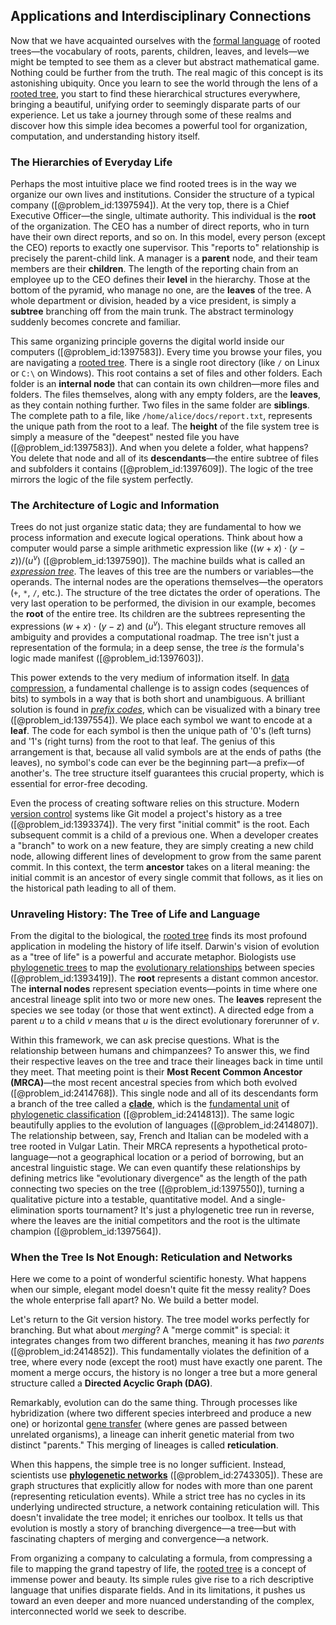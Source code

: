 ## Applications and Interdisciplinary Connections

Now that we have acquainted ourselves with the [formal language](@article_id:153144) of rooted trees—the vocabulary of roots, parents, children, leaves, and levels—we might be tempted to see them as a clever but abstract mathematical game. Nothing could be further from the truth. The real magic of this concept is its astonishing ubiquity. Once you learn to see the world through the lens of a [rooted tree](@article_id:266366), you start to find these hierarchical structures everywhere, bringing a beautiful, unifying order to seemingly disparate parts of our experience. Let us take a journey through some of these realms and discover how this simple idea becomes a powerful tool for organization, computation, and understanding history itself.

### The Hierarchies of Everyday Life

Perhaps the most intuitive place we find rooted trees is in the way we organize our own lives and institutions. Consider the structure of a typical company ([@problem_id:1397594]). At the very top, there is a Chief Executive Officer—the single, ultimate authority. This individual is the **root** of the organization. The CEO has a number of direct reports, who in turn have their own direct reports, and so on. In this model, every person (except the CEO) reports to exactly one supervisor. This "reports to" relationship is precisely the parent-child link. A manager is a **parent** node, and their team members are their **children**. The length of the reporting chain from an employee up to the CEO defines their **level** in the hierarchy. Those at the bottom of the pyramid, who manage no one, are the **leaves** of the tree. A whole department or division, headed by a vice president, is simply a **subtree** branching off from the main trunk. The abstract terminology suddenly becomes concrete and familiar.

This same organizing principle governs the digital world inside our computers ([@problem_id:1397583]). Every time you browse your files, you are navigating a [rooted tree](@article_id:266366). There is a single root directory (like `/` on Linux or `C:\` on Windows). This root contains a set of files and other folders. Each folder is an **internal node** that can contain its own children—more files and folders. The files themselves, along with any empty folders, are the **leaves**, as they contain nothing further. Two files in the same folder are **siblings**. The complete path to a file, like `/home/alice/docs/report.txt`, represents the unique path from the root to a leaf. The **height** of the file system tree is simply a measure of the "deepest" nested file you have ([@problem_id:1397583]). And when you delete a folder, what happens? You delete that node and all of its **descendants**—the entire subtree of files and subfolders it contains ([@problem_id:1397609]). The logic of the tree mirrors the logic of the file system perfectly.

### The Architecture of Logic and Information

Trees do not just organize static data; they are fundamental to how we process information and execute logical operations. Think about how a computer would parse a simple arithmetic expression like $((w + x) \cdot (y - z)) / (u^v)$ ([@problem_id:1397590]). The machine builds what is called an *[expression tree](@article_id:266731)*. The leaves of this tree are the numbers or variables—the operands. The internal nodes are the operations themselves—the operators (`+`, `*`, `/`, etc.). The structure of the tree dictates the order of operations. The very last operation to be performed, the division in our example, becomes the **root** of the entire tree. Its children are the subtrees representing the expressions $(w + x) \cdot (y - z)$ and $(u^v)$. This elegant structure removes all ambiguity and provides a computational roadmap. The tree isn't just a representation of the formula; in a deep sense, the tree *is* the formula's logic made manifest ([@problem_id:1397603]).

This power extends to the very medium of information itself. In [data compression](@article_id:137206), a fundamental challenge is to assign codes (sequences of bits) to symbols in a way that is both short and unambiguous. A brilliant solution is found in *[prefix codes](@article_id:266568)*, which can be visualized with a binary tree ([@problem_id:1397554]). We place each symbol we want to encode at a **leaf**. The code for each symbol is then the unique path of '0's (left turns) and '1's (right turns) from the root to that leaf. The genius of this arrangement is that, because all valid symbols are at the ends of paths (the leaves), no symbol's code can ever be the beginning part—a prefix—of another's. The tree structure itself guarantees this crucial property, which is essential for error-free decoding.

Even the process of creating software relies on this structure. Modern [version control](@article_id:264188) systems like Git model a project's history as a tree ([@problem_id:1393374]). The very first "initial commit" is the root. Each subsequent commit is a child of a previous one. When a developer creates a "branch" to work on a new feature, they are simply creating a new child node, allowing different lines of development to grow from the same parent commit. In this context, the term **ancestor** takes on a literal meaning: the initial commit is an ancestor of every single commit that follows, as it lies on the historical path leading to all of them.

### Unraveling History: The Tree of Life and Language

From the digital to the biological, the [rooted tree](@article_id:266366) finds its most profound application in modeling the history of life itself. Darwin's vision of evolution as a "tree of life" is a powerful and accurate metaphor. Biologists use [phylogenetic trees](@article_id:140012) to map the [evolutionary relationships](@article_id:175214) between species ([@problem_id:1393419]). The **root** represents a distant common ancestor. The **internal nodes** represent speciation events—points in time where one ancestral lineage split into two or more new ones. The **leaves** represent the species we see today (or those that went extinct). A directed edge from a parent $u$ to a child $v$ means that $u$ is the direct evolutionary forerunner of $v$.

Within this framework, we can ask precise questions. What is the relationship between humans and chimpanzees? To answer this, we find their respective leaves on the tree and trace their lineages back in time until they meet. That meeting point is their **Most Recent Common Ancestor (MRCA)**—the most recent ancestral species from which both evolved ([@problem_id:2414768]). This single node and all of its descendants form a branch of the tree called a **[clade](@article_id:171191)**, which is the [fundamental unit](@article_id:179991) of [phylogenetic classification](@article_id:177753) ([@problem_id:2414813]). The same logic beautifully applies to the evolution of languages ([@problem_id:2414807]). The relationship between, say, French and Italian can be modeled with a tree rooted in Vulgar Latin. Their MRCA represents a hypothetical proto-language—not a geographical location or a period of borrowing, but an ancestral linguistic stage. We can even quantify these relationships by defining metrics like "evolutionary divergence" as the length of the path connecting two species on the tree ([@problem_id:1397550]), turning a qualitative picture into a testable, quantitative model. And a single-elimination sports tournament? It's just a phylogenetic tree run in reverse, where the leaves are the initial competitors and the root is the ultimate champion ([@problem_id:1397564]).

### When the Tree Is Not Enough: Reticulation and Networks

Here we come to a point of wonderful scientific honesty. What happens when our simple, elegant model doesn't quite fit the messy reality? Does the whole enterprise fall apart? No. We build a better model.

Let's return to the Git version history. The tree model works perfectly for branching. But what about *merging*? A "merge commit" is special: it integrates changes from two different branches, meaning it has *two parents* ([@problem_id:2414852]). This fundamentally violates the definition of a tree, where every node (except the root) must have exactly one parent. The moment a merge occurs, the history is no longer a tree but a more general structure called a **Directed Acyclic Graph (DAG)**.

Remarkably, evolution can do the same thing. Through processes like hybridization (where two different species interbreed and produce a new one) or horizontal [gene transfer](@article_id:144704) (where genes are passed between unrelated organisms), a lineage can inherit genetic material from two distinct "parents." This merging of lineages is called **reticulation**.

When this happens, the simple tree is no longer sufficient. Instead, scientists use **[phylogenetic networks](@article_id:166156)** ([@problem_id:2743305]). These are graph structures that explicitly allow for nodes with more than one parent (representing reticulation events). While a strict tree has no cycles in its underlying undirected structure, a network containing reticulation will. This doesn't invalidate the tree model; it enriches our toolbox. It tells us that evolution is mostly a story of branching divergence—a tree—but with fascinating chapters of merging and convergence—a network.

From organizing a company to calculating a formula, from compressing a file to mapping the grand tapestry of life, the [rooted tree](@article_id:266366) is a concept of immense power and beauty. Its simple rules give rise to a rich descriptive language that unifies disparate fields. And in its limitations, it pushes us toward an even deeper and more nuanced understanding of the complex, interconnected world we seek to describe.